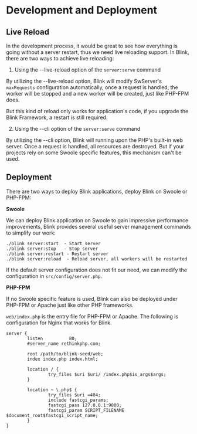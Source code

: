 Development and Deployment
==========================

## Live Reload

In the development process, it would be great to see how everything is going without a server restart, thus we need live
reloading support. In Blink, there are two ways to achieve live reloading:
 
1. Using the --live-reload option of the `server:serve` command
 
 By utilizing the --live-reload option, Blink will modify SwServer's `maxRequests` configuration automatically, once a request is
 handled, the worker will be stopped and a new worker will be created, just like PHP-FPM does. 
 
 But this kind of reload only works for application's code, if you upgrade the Blink Framework, a restart is still required.
 
2. Using the --cli option of the `server:serve` command
 
 By utilizing the --cli option, Blink will running upon the PHP's built-in web server. Once a request is handled, all resources
 are destroyed. But if your projects rely on some Swoole specific features, this mechanism can't be used.
 
 
## Deployment

There are two ways to deploy Blink applications, deploy Blink on Swoole or PHP-FPM:

**Swoole**

We can deploy Blink application on Swoole to gain impressive performance improvements, Blink provides several useful server
management commands to simplify our work:

```
./blink server:start  - Start server
./blink server:stop   - Stop server
./blink server:restart - Restart server
./blink server:reload  - Reload server, all workers will be restarted
```

If the default server configuration does not fit our need, we can modify the configuration in `src/config/server.php`.


**PHP-FPM**

If no Swoole specific feature is used, Blink can also be deployed under PHP-FPM or Apache just like other PHP frameworks.

`web/index.php` is the entry file for PHP-FPM or Apache. The following is configuration for Nginx that works for Blink.

```
server {
        listen          80;
        #server_name rethinkphp.com;

        root /path/to/blink-seed/web;
        index index.php index.html;

        location / {
                try_files $uri $uri/ /index.php$is_args$args;
        }

        location ~ \.php$ {
                try_files $uri =404;
                include fastcgi_params;
                fastcgi_pass 127.0.0.1:9000;
                fastcgi_param SCRIPT_FILENAME $document_root$fastcgi_script_name;
        }
}

```

